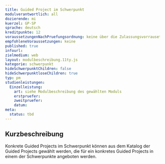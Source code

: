 ```yaml
---
title: Guided Project im Schwerpunkt
modulverantwortlich: all
dozierende: mi
kuerzel: GP-SP
sprache: deutsch
kreditpunkte: 12
voraussetzungenNachPruefungsordnung: keine über die Zulassungsvorrausetzungen zum Studium hinausgehenden
empfohleneVoraussetzungen: keine
published: true
infourl: 
zielmedium: web
layout: modulbeschreibung.11ty.js
kategorie: schwerpunkt
hideSchwerpunktChildren: false
hideSchwerpunktloseChildren: true
typ: pm
studienleistungen:
  Einzelleistung:
    art: siehe Modulbeschreibung des gewählten Moduls
    erstpruefer: 
    zweitpruefer: 
    datum:
meta:
  status: tbd    
---
```


## Kurzbeschreibung

Konkrete Guided Projects im Schwerpunkt können  aus dem Katalog der Guided Projects gewählt werden, die für ein konkretes Guided Projects in einem der Schwerpunkte angeboten werden.
